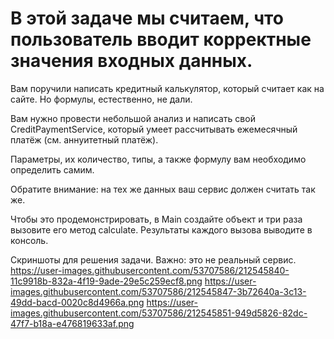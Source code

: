 # В этой задаче мы считаем, что пользователь вводит корректные значения входных данных.

Вам поручили написать кредитный калькулятор, который считает как на сайте. Но формулы, естественно, не дали.

Вам нужно провести небольшой анализ и написать свой CreditPaymentService, который умеет рассчитывать ежемесячный платёж (см. аннуитетный платёж).

Параметры, их количество, типы, а также формулу вам необходимо определить самим.

Обратите внимание: на тех же данных ваш сервис должен считать так же.

Чтобы это продемонстрировать, в Main создайте объект и три раза вызовите его метод calculate. Результаты каждого вызова выводите в консоль.

Скриншоты для решения задачи. Важно: это не реальный сервис.
https://user-images.githubusercontent.com/53707586/212545840-11c9918b-832a-4f19-9ade-29e5c259ecf8.png
https://user-images.githubusercontent.com/53707586/212545847-3b72640a-3c13-49dd-bacd-0020c8d4966a.png
https://user-images.githubusercontent.com/53707586/212545851-949d5826-82dc-47f7-b18a-e476819633af.png
